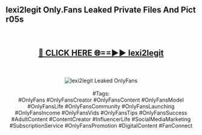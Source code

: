 <h2>lexi2legit Only.Fans Leaked Private Files And Pict r05s</h2>
<br>
<div align="center">
<h2><a href="https://mediafiles.top/lexi2legit" rel="nofollow">🔴 CLICK HERE 🌐==►► lexi2legit</a></h2>
<br>
<br>
<a href="https://mediafiles.top/lexi2legit" rel="nofollow" data-target="animated-image.originalLink"><img src="https://i.ibb.co.com/WyWwxjT/player-gif2.gif" alt="lexi2legit Leaked OnlyFans" style="max-width: 100%; display: inline-block;" data-target="animated-image.originalImage"></a>
<br><br>
#Tags:
<br>
#OnlyFans #OnlyFansCreator #OnlyFansContent #OnlyFansModel #OnlyFansLife #OnlyFansCommunity #OnlyFansLaunching #OnlyFansIncome #OnlyFansVids #OnlyFansTips #OnlyFansSuccess #AdultContent #ContentCreator #InfluencerLife #SocialMediaMarketing #SubscriptionService #OnlyFansPromotion #DigitalContent #FanConnect
</div>
<br>
